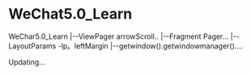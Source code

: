 # WeChat5.0_Learn
WeChar5.0_Learn
|--ViewPager arrowScroll..
|--Fragment Pager...
|--LayoutParams -lp。leftMargin
|--getwindow().getwindowmanager()....

Updating...
